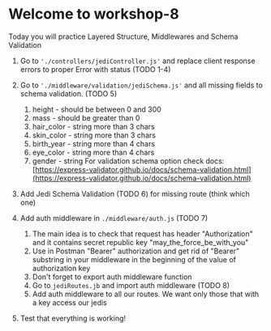 # Welcome to workshop-8
Today you will practice Layered Structure, Middlewares and Schema Validation

1. Go to ```'./controllers/jediController.js'``` and replace client response errors to proper Error with status
   (TODO 1-4)
2. Go to ```'./middleware/validation/jediSchema.js'``` and all missing fields to schema validation. (TODO 5)
   1. height - should be between 0 and 300
   2. mass - should be greater than 0
   3. hair_color - string more than 3 chars
   4. skin_color - string more than 3 chars
   5. birth_year - string more than 4 chars
   6. eye_color - string more than 4 chars
   7. gender - string
   For validation schema option check docs: [https://express-validator.github.io/docs/schema-validation.html](https://express-validator.github.io/docs/schema-validation.html)

3. Add Jedi Schema Validation (TODO 6) for missing route (think which one)
4. Add auth middleware in ```./middleware/auth.js``` (TODO 7)
   1. The main idea is to check that request has header "Authorization" and it contains secret republic key "may_the_force_be_with_you"
   2. Use in Postman "Bearer" authorization and get rid of "Bearer" substring in your middleware in the beginning of the value of authorization key
   3. Don't forget to export auth middleware function
   4. Go to ```jediRoutes.jb``` and import auth middleware (TODO 8)
   5. Add auth middleware to all our routes. We want only those that with a key access our jedis 
5. Test that everything is working!